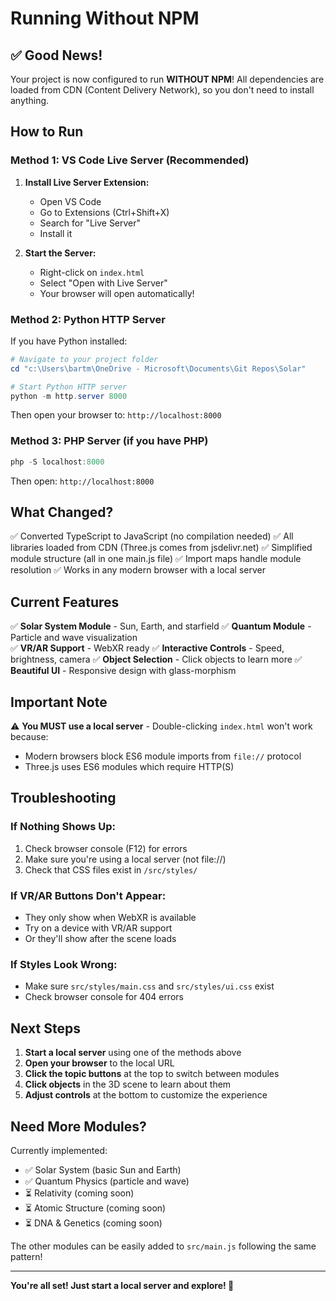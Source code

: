 # Running Without NPM

## ✅ Good News!

Your project is now configured to run **WITHOUT NPM**! All dependencies are loaded from CDN (Content Delivery Network), so you don't need to install anything.

## How to Run

### Method 1: VS Code Live Server (Recommended)

1. **Install Live Server Extension:**
   - Open VS Code
   - Go to Extensions (Ctrl+Shift+X)
   - Search for "Live Server"
   - Install it

2. **Start the Server:**
   - Right-click on `index.html`
   - Select "Open with Live Server"
   - Your browser will open automatically!

### Method 2: Python HTTP Server

If you have Python installed:

```powershell
# Navigate to your project folder
cd "c:\Users\bartm\OneDrive - Microsoft\Documents\Git Repos\Solar"

# Start Python HTTP server
python -m http.server 8000
```

Then open your browser to: `http://localhost:8000`

### Method 3: PHP Server (if you have PHP)

```powershell
php -S localhost:8000
```

Then open: `http://localhost:8000`

## What Changed?

✅ Converted TypeScript to JavaScript (no compilation needed)
✅ All libraries loaded from CDN (Three.js comes from jsdelivr.net)
✅ Simplified module structure (all in one main.js file)
✅ Import maps handle module resolution
✅ Works in any modern browser with a local server

## Current Features

✅ **Solar System Module** - Sun, Earth, and starfield
✅ **Quantum Module** - Particle and wave visualization  
✅ **VR/AR Support** - WebXR ready
✅ **Interactive Controls** - Speed, brightness, camera
✅ **Object Selection** - Click objects to learn more
✅ **Beautiful UI** - Responsive design with glass-morphism

## Important Note

⚠️ **You MUST use a local server** - Double-clicking `index.html` won't work because:
- Modern browsers block ES6 module imports from `file://` protocol
- Three.js uses ES6 modules which require HTTP(S)

## Troubleshooting

### If Nothing Shows Up:
1. Check browser console (F12) for errors
2. Make sure you're using a local server (not file://)
3. Check that CSS files exist in `/src/styles/`

### If VR/AR Buttons Don't Appear:
- They only show when WebXR is available
- Try on a device with VR/AR support
- Or they'll show after the scene loads

### If Styles Look Wrong:
- Make sure `src/styles/main.css` and `src/styles/ui.css` exist
- Check browser console for 404 errors

## Next Steps

1. **Start a local server** using one of the methods above
2. **Open your browser** to the local URL
3. **Click the topic buttons** at the top to switch between modules
4. **Click objects** in the 3D scene to learn about them
5. **Adjust controls** at the bottom to customize the experience

## Need More Modules?

Currently implemented:
- ✅ Solar System (basic Sun and Earth)
- ✅ Quantum Physics (particle and wave)
- ⏳ Relativity (coming soon)
- ⏳ Atomic Structure (coming soon)
- ⏳ DNA & Genetics (coming soon)

The other modules can be easily added to `src/main.js` following the same pattern!

---

**You're all set! Just start a local server and explore! 🚀**
